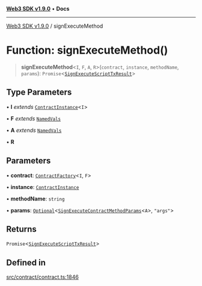 [**Web3 SDK v1.9.0**](../README.md) • **Docs**

***

[Web3 SDK v1.9.0](../globals.md) / signExecuteMethod

# Function: signExecuteMethod()

> **signExecuteMethod**\<`I`, `F`, `A`, `R`\>(`contract`, `instance`, `methodName`, `params`): `Promise`\<[`SignExecuteScriptTxResult`](../interfaces/SignExecuteScriptTxResult.md)\>

## Type Parameters

• **I** *extends* [`ContractInstance`](../classes/ContractInstance.md)\<`I`\>

• **F** *extends* [`NamedVals`](../type-aliases/NamedVals.md)

• **A** *extends* [`NamedVals`](../type-aliases/NamedVals.md)

• **R**

## Parameters

• **contract**: [`ContractFactory`](../classes/ContractFactory.md)\<`I`, `F`\>

• **instance**: [`ContractInstance`](../classes/ContractInstance.md)

• **methodName**: `string`

• **params**: [`Optional`](../namespaces/utils/type-aliases/Optional.md)\<[`SignExecuteContractMethodParams`](../interfaces/SignExecuteContractMethodParams.md)\<`A`\>, `"args"`\>

## Returns

`Promise`\<[`SignExecuteScriptTxResult`](../interfaces/SignExecuteScriptTxResult.md)\>

## Defined in

[src/contract/contract.ts:1846](https://github.com/Mystic-Nayy/alephium-web3/blob/c1afd789a197ce5fe21f08c2965942090157c33d/packages/web3/src/contract/contract.ts#L1846)
